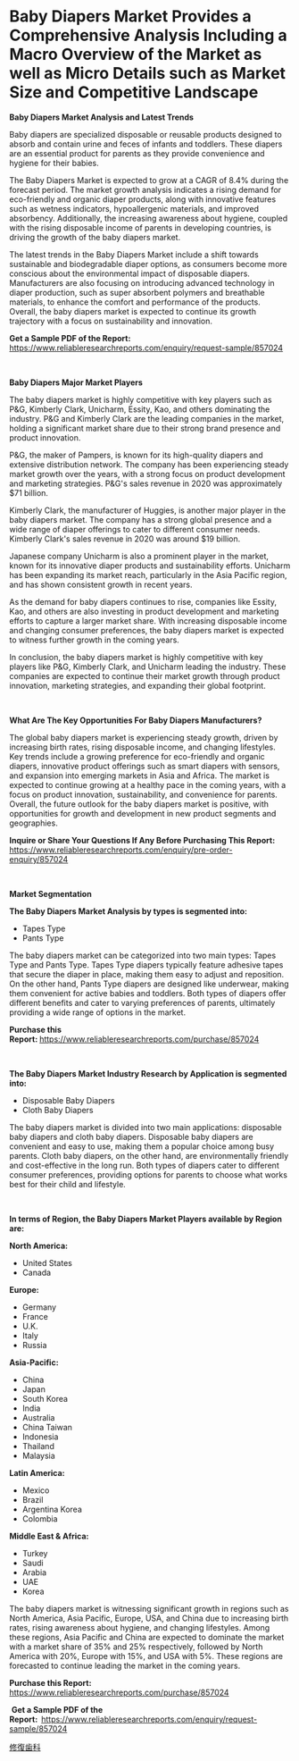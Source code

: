 <p><h1>Baby Diapers Market Provides a Comprehensive Analysis Including a Macro Overview of the Market as well as Micro Details such as Market Size and Competitive Landscape</h1></p><p><strong>Baby Diapers Market Analysis and Latest Trends</strong></p>
<p><p>Baby diapers are specialized disposable or reusable products designed to absorb and contain urine and feces of infants and toddlers. These diapers are an essential product for parents as they provide convenience and hygiene for their babies.</p><p>The Baby Diapers Market is expected to grow at a CAGR of 8.4% during the forecast period. The market growth analysis indicates a rising demand for eco-friendly and organic diaper products, along with innovative features such as wetness indicators, hypoallergenic materials, and improved absorbency. Additionally, the increasing awareness about hygiene, coupled with the rising disposable income of parents in developing countries, is driving the growth of the baby diapers market.</p><p>The latest trends in the Baby Diapers Market include a shift towards sustainable and biodegradable diaper options, as consumers become more conscious about the environmental impact of disposable diapers. Manufacturers are also focusing on introducing advanced technology in diaper production, such as super absorbent polymers and breathable materials, to enhance the comfort and performance of the products. Overall, the baby diapers market is expected to continue its growth trajectory with a focus on sustainability and innovation.</p></p>
<p><strong>Get a Sample PDF of the Report:&nbsp;</strong> <a href="https://www.reliableresearchreports.com/enquiry/request-sample/857024">https://www.reliableresearchreports.com/enquiry/request-sample/857024</a></p>
<p>&nbsp;</p>
<p><strong>Baby Diapers Major Market Players</strong></p>
<p><p>The baby diapers market is highly competitive with key players such as P&G, Kimberly Clark, Unicharm, Essity, Kao, and others dominating the industry. P&G and Kimberly Clark are the leading companies in the market, holding a significant market share due to their strong brand presence and product innovation.</p><p>P&G, the maker of Pampers, is known for its high-quality diapers and extensive distribution network. The company has been experiencing steady market growth over the years, with a strong focus on product development and marketing strategies. P&G's sales revenue in 2020 was approximately $71 billion.</p><p>Kimberly Clark, the manufacturer of Huggies, is another major player in the baby diapers market. The company has a strong global presence and a wide range of diaper offerings to cater to different consumer needs. Kimberly Clark's sales revenue in 2020 was around $19 billion.</p><p>Japanese company Unicharm is also a prominent player in the market, known for its innovative diaper products and sustainability efforts. Unicharm has been expanding its market reach, particularly in the Asia Pacific region, and has shown consistent growth in recent years.</p><p>As the demand for baby diapers continues to rise, companies like Essity, Kao, and others are also investing in product development and marketing efforts to capture a larger market share. With increasing disposable income and changing consumer preferences, the baby diapers market is expected to witness further growth in the coming years.</p><p>In conclusion, the baby diapers market is highly competitive with key players like P&G, Kimberly Clark, and Unicharm leading the industry. These companies are expected to continue their market growth through product innovation, marketing strategies, and expanding their global footprint.</p></p>
<p>&nbsp;</p>
<p><strong>What Are The Key Opportunities For Baby Diapers Manufacturers?</strong></p>
<p><p>The global baby diapers market is experiencing steady growth, driven by increasing birth rates, rising disposable income, and changing lifestyles. Key trends include a growing preference for eco-friendly and organic diapers, innovative product offerings such as smart diapers with sensors, and expansion into emerging markets in Asia and Africa. The market is expected to continue growing at a healthy pace in the coming years, with a focus on product innovation, sustainability, and convenience for parents. Overall, the future outlook for the baby diapers market is positive, with opportunities for growth and development in new product segments and geographies.</p></p>
<p><strong>Inquire or Share Your Questions If Any Before Purchasing This Report:</strong> <a href="https://www.reliableresearchreports.com/enquiry/pre-order-enquiry/857024">https://www.reliableresearchreports.com/enquiry/pre-order-enquiry/857024</a></p>
<p>&nbsp;</p>
<p><strong>Market Segmentation</strong></p>
<p><strong>The Baby Diapers Market Analysis by types is segmented into:</strong></p>
<p><ul><li>Tapes Type</li><li>Pants Type</li></ul></p>
<p><p>The baby diapers market can be categorized into two main types: Tapes Type and Pants Type. Tapes Type diapers typically feature adhesive tapes that secure the diaper in place, making them easy to adjust and reposition. On the other hand, Pants Type diapers are designed like underwear, making them convenient for active babies and toddlers. Both types of diapers offer different benefits and cater to varying preferences of parents, ultimately providing a wide range of options in the market.</p></p>
<p><strong>Purchase this Report:&nbsp;</strong><a href="https://www.reliableresearchreports.com/purchase/857024">https://www.reliableresearchreports.com/purchase/857024</a></p>
<p>&nbsp;</p>
<p><strong>The Baby Diapers Market Industry Research by Application is segmented into:</strong></p>
<p><ul><li>Disposable Baby Diapers</li><li>Cloth Baby Diapers</li></ul></p>
<p><p>The baby diapers market is divided into two main applications: disposable baby diapers and cloth baby diapers. Disposable baby diapers are convenient and easy to use, making them a popular choice among busy parents. Cloth baby diapers, on the other hand, are environmentally friendly and cost-effective in the long run. Both types of diapers cater to different consumer preferences, providing options for parents to choose what works best for their child and lifestyle.</p></p>
<p>&nbsp;</p>
<p><strong>In terms of Region, the Baby Diapers Market Players available by Region are:</strong></p>
<p>
    <p> <strong> North America: </strong>
        <ul>
            <li>United States</li>
            <li>Canada</li>
        </ul>
        </p> 
    <p> <strong> Europe: </strong>
        <ul>
            <li>Germany</li>
            <li>France</li>
            <li>U.K.</li>
            <li>Italy</li>
            <li>Russia</li>
        </ul>
        </p> 
    <p> <strong> Asia-Pacific: </strong>
        <ul>
            <li>China</li>
            <li>Japan</li>
            <li>South Korea</li>
            <li>India</li>
            <li>Australia</li>
            <li>China Taiwan</li>
            <li>Indonesia</li>
            <li>Thailand</li>
            <li>Malaysia</li>
        </ul>
        </p> 
    <p> <strong> Latin America: </strong>
        <ul>
            <li>Mexico</li>
            <li>Brazil</li>
            <li>Argentina Korea</li>
            <li>Colombia</li>
        </ul>
        </p> 
    <p> <strong> Middle East & Africa: </strong>
        <ul>
            <li>Turkey</li>
            <li>Saudi</li>
            <li>Arabia</li>
            <li>UAE</li>
            <li>Korea</li>
        </ul>
    </p>
    </p>
<p><p>The baby diapers market is witnessing significant growth in regions such as North America, Asia Pacific, Europe, USA, and China due to increasing birth rates, rising awareness about hygiene, and changing lifestyles. Among these regions, Asia Pacific and China are expected to dominate the market with a market share of 35% and 25% respectively, followed by North America with 20%, Europe with 15%, and USA with 5%. These regions are forecasted to continue leading the market in the coming years.</p></p>
<p><strong>Purchase this Report: </strong><a href="https://www.reliableresearchreports.com/purchase/857024">https://www.reliableresearchreports.com/purchase/857024</a></p>
<p>&nbsp;<strong>Get a Sample PDF of the Report:&nbsp;&nbsp;</strong><a href="https://www.reliableresearchreports.com/enquiry/request-sample/857024">https://www.reliableresearchreports.com/enquiry/request-sample/857024</a></p>
<p><strong></strong></p>
<p><p><a href="https://medium.com/@sheilabruen2023/%E3%83%AA%E3%82%B9%E3%83%88%E3%82%A2%E3%83%A9%E3%83%86%E3%82%A3%E3%83%96%E6%AD%AF%E7%A7%91%E5%B8%82%E5%A0%B4%E3%83%A1%E3%83%88%E3%83%AA%E3%82%AF%E3%82%B9%E3%81%AE%E3%83%87%E3%82%B3%E3%83%BC%E3%83%87%E3%82%A3%E3%83%B3%E3%82%B0-%E5%B8%82%E5%A0%B4%E3%82%B7%E3%82%A7%E3%82%A2-%E3%83%88%E3%83%AC%E3%83%B3%E3%83%89-%E6%88%90%E9%95%B7%E3%83%91%E3%82%BF%E3%83%BC%E3%83%B3-da053bc576de">修復歯科</a></p></p>